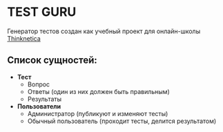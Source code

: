 # TEST GURU
Генератор тестов создан как учебный проект для онлайн-школы <a href="http://www.thinknetica.com/">Thinknetica</a> <br />

## Список сущностей: <br />
- <b>Тест</b> <br />
	- Вопрос <br />
	- Ответы (один из них должен быть правильным) <br />
	- Результаты <br />
- <b>Пользователи</b> <br />
    - Администратор (публикуют и изменяют тесты) <br />
    - Обычный пользователь (проходит тесты, делится результатом) <br />
